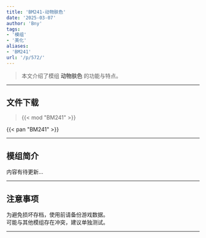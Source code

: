 ```yaml
---
title: 'BM241-动物肤色'
date: '2025-03-07'
author: 'Bny'
tags:
- '模组'
- '美化'
aliases:
- 'BM241'
url: '/p/572/'
---
```


> 本文介绍了模组 **动物肤色** 的功能与特点。

---

## 文件下载  

> {{< mod "BM241" >}}  

{{< pan "BM241" >}}  

---

## 模组简介

>  
内容有待更新...  

---

## 注意事项

>  
为避免损坏存档，使用前请备份游戏数据。  
可能与其他模组存在冲突，建议单独测试。  

---

